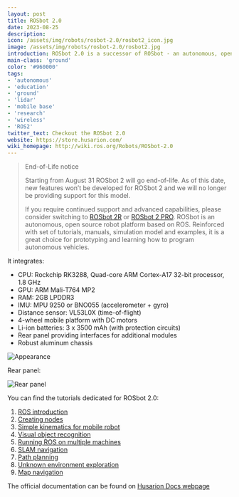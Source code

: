 ```yaml
---
layout: post
title: ROSbot 2.0
date: 2023-08-25
description:
icon: /assets/img/robots/rosbot-2.0/rosbot2_icon.jpg
image: /assets/img/robots/rosbot-2.0/rosbot2.jpg
introduction: ROSbot 2.0 is a successor of ROSbot - an autonomous, open source robot platform - now with a RGBD camera and improved design. It can be used as a learning platform for ROS as well as a base for a variety of robotic applications.
main-class: 'ground'
color: '#960000'
tags:
- 'autonomous'
- 'education'
- 'ground'
- 'lidar'
- 'mobile base'
- 'research'
- 'wireless'
- 'ROS2'
twitter_text: Checkout the ROSbot 2.0
website: https://store.husarion.com/
wiki_homepage: http://wiki.ros.org/Robots/ROSbot-2.0
---
```


> End-of-Life notice
>
> Starting from August 31 ROSbot 2 will go end-of-life. As of this date, new features won’t be developed for ROSbot 2 and we will no longer be providing support for this model.
>
> If you require continued support and advanced capabilities, please consider switching to [ROSbot 2R](./2023-08-25-rosbot-2r.md) or [ROSbot 2 PRO](./2019-04-16-rosbot-2.0-pro.md).
> ROSbot is an autonomous, open source robot platform based on ROS. Reinforced with set of tutorials, manuals, simulation model and examples, it is a great choice for prototyping and learning how to program autonomous vehicles.

It integrates:

- CPU: Rockchip RK3288, Quad-core ARM Cortex-A17 32-bit processor, 1.8 GHz
- GPU: ARM Mali-T764 MP2
- RAM: 2GB LPDDR3
- IMU: MPU 9250 or BNO055 (accelerometer + gyro)
- Distance sensor: VL53L0X (time-of-flight)
- 4-wheel mobile platform with DC motors
- Li-ion batteries: 3 x 3500 mAh (with protection circuits)
- Rear panel providing interfaces for additional modules
- Robust aluminum chassis


![Appearance](/assets/img/robots/rosbot-2.0/rosbot2_appearance.jpg)

Rear panel:

![Rear panel](/assets/img/robots/rosbot-2.0/rosbot2_rear_panel.png)

You can find the tutorials dedicated for ROSbot 2.0:
1. [ROS introduction](https://husarion.com/tutorials/ros-tutorials/1-ros-introduction)
2. [Creating nodes](https://husarion.com/tutorials/ros-tutorials/2-creating-nodes)
3. [Simple kinematics for mobile robot](https://husarion.com/tutorials/ros-tutorials/3-simple-kinematics-for-mobile-robot)
4. [Visual object recognition](https://husarion.com/tutorials/ros-tutorials/4-visual-object-recognition)
5. [Running ROS on multiple machines](https://husarion.com/tutorials/ros-tutorials/5-running-ros-on-multiple-machines)
6. [SLAM navigation](https://husarion.com/tutorials/ros-tutorials/6-slam-navigation)
7. [Path planning](https://husarion.com/tutorials/ros-tutorials/7-path-planning)
8. [Unknown environment exploration](https://husarion.com/tutorials/ros-tutorials/8-unknown-environment-exploration)
9. [Map navigation](https://husarion.com/tutorials/ros-tutorials/9-map-navigation)

The official documentation can be found on [Husarion Docs webpage](https://husarion.com/manuals/rosbot)

